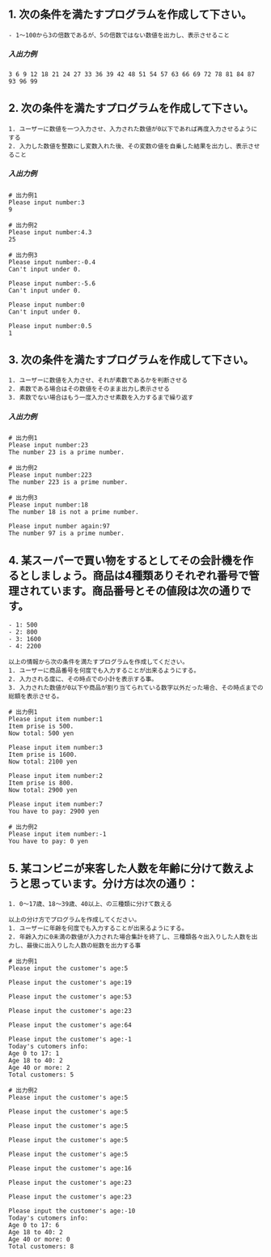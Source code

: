 ## 1. 次の条件を満たすプログラムを作成して下さい。
    - 1～100から3の倍数であるが、5の倍数ではない数値を出力し、表示させること

##### 入出力例
```
3 6 9 12 18 21 24 27 33 36 39 42 48 51 54 57 63 66 69 72 78 81 84 87 93 96 99 
```


## 2. 次の条件を満たすプログラムを作成して下さい。
    1. ユーザーに数値を一つ入力させ、入力された数値が0以下であれば再度入力させるようにする
    2. 入力した数値を整数にし変数入れた後、その変数の値を自乗した結果を出力し、表示させること

##### 入出力例
```
# 出力例1
Please input number:3
9

# 出力例2
Please input number:4.3
25

# 出力例3
Please input number:-0.4
Can't input under 0.

Please input number:-5.6
Can't input under 0.

Please input number:0
Can't input under 0.

Please input number:0.5
1

```

## 3. 次の条件を満たすプログラムを作成して下さい。
    1. ユーザーに数値を入力させ、それが素数であるかを判断させる
    2. 素数である場合はその数値をそのまま出力し表示させる
    3. 素数でない場合はもう一度入力させ素数を入力するまで繰り返す

##### 入出力例
```
# 出力例1
Please input number:23
The number 23 is a prime number.

# 出力例2
Please input number:223
The number 223 is a prime number.

# 出力例3
Please input number:18
The number 18 is not a prime number.

Please input number again:97
The number 97 is a prime number.

```

## 4. 某スーパーで買い物をするとしてその会計機を作るとしましょう。商品は4種類ありそれぞれ番号で管理されています。商品番号とその値段は次の通りです。
    - 1: 500
    - 2: 800
    - 3: 1600
    - 4: 2200

    以上の情報から次の条件を満たすプログラムを作成してください。
    1. ユーザーに商品番号を何度でも入力することが出来るようにする。
    2. 入力される度に、その時点での小計を表示する事。
    3. 入力された数値が0以下や商品が割り当てられている数字以外だった場合、その時点までの総額を表示させる。

```
# 出力例1
Please input item number:1
Item prise is 500.
Now total: 500 yen

Please input item number:3
Item prise is 1600.
Now total: 2100 yen

Please input item number:2
Item prise is 800.
Now total: 2900 yen

Please input item number:7
You have to pay: 2900 yen

# 出力例2
Please input item number:-1
You have to pay: 0 yen

```


## 5. 某コンビニが来客した人数を年齢に分けて数えようと思っています。分け方は次の通り：
    1. 0～17歳、18～39歳、40以上、の三種類に分けて数える

    以上の分け方でプログラムを作成してください。
    1. ユーザーに年齢を何度でも入力することが出来るようにする。
    2. 年齢入力に0未満の数値が入力された場合集計を終了し、三種類各々出入りした人数を出力し、最後に出入りした人数の総数を出力する事

```
# 出力例1
Please input the customer's age:5

Please input the customer's age:19

Please input the customer's age:53

Please input the customer's age:23

Please input the customer's age:64

Please input the customer's age:-1
Today's cutomers info:
Age 0 to 17: 1
Age 18 to 40: 2
Age 40 or more: 2
Total customers: 5

# 出力例2
Please input the customer's age:5

Please input the customer's age:5

Please input the customer's age:5

Please input the customer's age:5

Please input the customer's age:5

Please input the customer's age:16

Please input the customer's age:23

Please input the customer's age:23

Please input the customer's age:-10
Today's cutomers info:
Age 0 to 17: 6
Age 18 to 40: 2
Age 40 or more: 0
Total customers: 8


```
